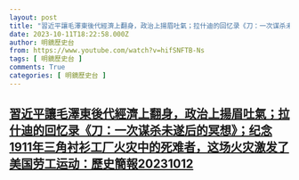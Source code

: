 ```yaml
---
layout: post
title: "習近平讓毛澤東後代經濟上翻身，政治上揚眉吐氣；拉什迪的回忆录《刀：一次谋杀未遂后的冥想》；纪念1911年三角衬衫工厂火灾中的死难者，这场火灾激发了美国劳工运动：歷史簡報20231012"
date: 2023-10-11T18:22:58.000Z
author: 明鏡歷史台
from: https://www.youtube.com/watch?v=hifSNFTB-Ns
tags: [ 明鏡歷史台 ]
comments: True
categories: [ 明鏡歷史台 ]
---
```

<!--1697048578000-->
[習近平讓毛澤東後代經濟上翻身，政治上揚眉吐氣；拉什迪的回忆录《刀：一次谋杀未遂后的冥想》；纪念1911年三角衬衫工厂火灾中的死难者，这场火灾激发了美国劳工运动：歷史簡報20231012](https://www.youtube.com/watch?v=hifSNFTB-Ns)
------

<div>

</div>
